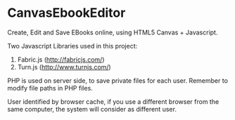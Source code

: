 # CanvasEbookEditor
Create, Edit and Save EBooks online, using HTML5 Canvas + Javascript.

Two Javascript Libraries used in this project:
1. Fabric.js (http://fabricjs.com/)
2. Turn.js (http://www.turnjs.com/)

PHP is used on server side, to save private files for each user. Remember to modify file paths in PHP files.

User identified by browser cache, if you use a different browser from the same computer, the system will consider as different user.

